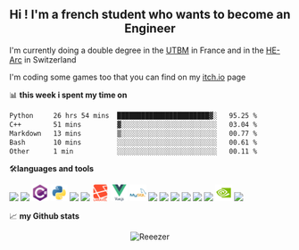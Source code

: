 <h2 align="center">Hi ! I'm a french student who wants to become an Engineer</h2>
  
I'm currently doing a double degree in the <a href="https://www.utbm.fr">UTBM</a> in France and in the <a href="https://www.he-arc.ch">HE-Arc</a> in Switzerland

I'm coding some games too that you can find on my <a href="https://reezer01.itch.io">itch.io</a> page

📊 **this week i spent my time on**
<!--START_SECTION:waka-->

```text
Python     26 hrs 54 mins  ███████████████████████▓░   95.25 %
C++        51 mins         ▓░░░░░░░░░░░░░░░░░░░░░░░░   03.04 %
Markdown   13 mins         ▒░░░░░░░░░░░░░░░░░░░░░░░░   00.77 %
Bash       10 mins         ░░░░░░░░░░░░░░░░░░░░░░░░░   00.61 %
Other      1 min           ░░░░░░░░░░░░░░░░░░░░░░░░░   00.11 %
```

<!--END_SECTION:waka-->

🛠️**languages and tools** 

<code><img height="30" src="https://raw.githubusercontent.com/jmnote/z-icons/master/svg/java.svg"></code>
<code><img height="30" src="https://raw.githubusercontent.com/jmnote/z-icons/master/svg/cpp.svg"></code>
<code><img height="30" src="https://raw.githubusercontent.com/devicons/devicon/master/icons/csharp/csharp-original.svg"></code>
<code><img height="30" src="https://raw.githubusercontent.com/devicons/devicon/master/icons/python/python-original.svg"></code>
<code><img height="30" src="https://www.vectorlogo.zone/logos/kotlinlang/kotlinlang-icon.svg"></code>
<code><img height="30" src="https://upload.wikimedia.org/wikipedia/commons/9/99/Unofficial_JavaScript_logo_2.svg"></code>
<code><img height="30" src="https://raw.githubusercontent.com/devicons/devicon/master/icons/laravel/laravel-plain-wordmark.svg"></code>
<code><img height="30" src="https://raw.githubusercontent.com/devicons/devicon/master/icons/vuejs/vuejs-original-wordmark.svg"></code>
<code><img height="30" src="https://raw.githubusercontent.com/devicons/devicon/master/icons/mysql/mysql-original-wordmark.svg"></code>
<code><img height="30" src="https://upload.wikimedia.org/wikipedia/commons/0/0b/Qt_logo_2016.svg"></code>
<code><img height="30" src="https://www.vectorlogo.zone/logos/springio/springio-icon.svg"></code>
<code><img height="30" src="https://www.vectorlogo.zone/logos/gnu_bash/gnu_bash-icon.svg"></code>
<code><img height="30" src="https://www.vectorlogo.zone/logos/figma/figma-icon.svg"></code>
<code><img height="30" src="https://www.vectorlogo.zone/logos/djangoproject/djangoproject-icon.svg"></code>
<code><img height="30" src="https://www.vectorlogo.zone/logos/unity3d/unity3d-icon.svg"></code>
<code><img height="30" src="https://raw.githubusercontent.com/vscode-icons/vscode-icons/master/icons/file_type_cuda.svg"></code>
<code><img height="30" src="https://raw.githubusercontent.com/gilbarbara/logos/master/logos/pytorch-icon.svg"></code>

📈 **my Github stats**
<p align="center"> <img src="https://github-readme-stats.vercel.app/api?username=Reeezer&show_icons=true&theme=gotham" alt="Reeezer" />

